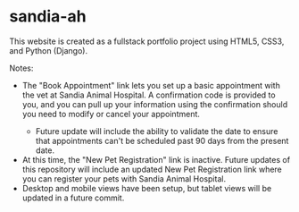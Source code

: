 # sandia-ah
This website is created as a fullstack portfolio project using HTML5, CSS3, and Python (Django).

Notes:
<ul>
  <li>The "Book Appointment" link lets you set up a basic appointment with the vet at Sandia Animal Hospital. A confirmation code is provided to you, and you can pull up your information using the confirmation should you need to modify or cancel your appointment.</li>
    <ul>
      <li>Future update will include the ability to validate the date to ensure that appointments can't be scheduled past 90 days from the present date.</li>
    </ul>
  <li>At this time, the "New Pet Registration" link is inactive. Future updates of this repository will include an updated New Pet Registration link where you can register your pets with Sandia Animal Hospital.</li>
  <li>Desktop and mobile views have been setup, but tablet views will be updated in a future commit.</li>
</ul>